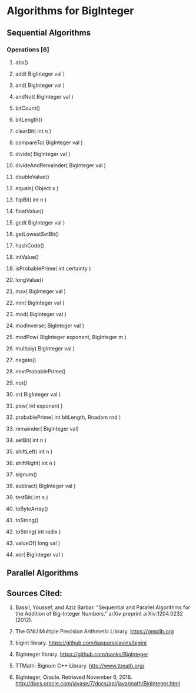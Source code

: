 # Algorithms for BigInteger 

## Sequential Algorithms

### 

### Operations [6]

1. abs()

2. add( BigInteger val )

3. and( BigInteger val )

4. andNot( BigInteger val )

5. bitCount()

6. bitLength()

7. clearBit( int n )

8. compareTo( BigInteger val )

9. divide( BigInteger val )

10. divideAndRemainder( BigInteger val )

11. doubleValue()

12. equals( Object x )

13. flipBit( int n )

14. floatValue()

15. gcd( BigInteger val )

16. getLowestSetBit()

17. hashCode()

18. intValue()

19. isProbablePrime( int certainty )

20. longValue()

21. max( BigInteger val )

22. min( BigInteger val )

23. mod( BigInteger val )

24. modInverse( BigInteger val )

25. modPow( BigInteger exponent, BigInteger m )

26. multiply( BigInteger val )

27. negate()

28. nextProbablePrime()

29. not()

30. or( BigInteger val )

31. pow( int exponent )

32. probablePrime( int bitLength, Rnadom rnd )

33. remainder( BigInteger val)

34. setBit( int n )

35. shiftLeft( int n )

36. shiftRight( int n )

37. signum()

38. subtract( BigInteger val )

39. testBit( int n )

40. toByteArray()

41. toString()

42. toString( int radix )

43. valueOf( long val )

44. xor( BigInteger val )

## Parallel Algorithms

## Sources Cited:

1. Bassil, Youssef, and Aziz Barbar. "Sequential and Parallel Algorithms for the Addition of Big-Integer Numbers." arXiv preprint arXiv:1204.0232 (2012).

2. The GNU Multiple Precision Arithmetic Library. https://gmplib.org

3. bigint library. https://github.com/kasparsklavins/bigint

4. BigInteger library. https://github.com/panks/BigInteger

5. TTMath: Bignum C++ Library. http://www.ttmath.org/

6. BigInteger, Oracle. Retrieved November 6, 2016. http://docs.oracle.com/javase/7/docs/api/java/math/BigInteger.html


